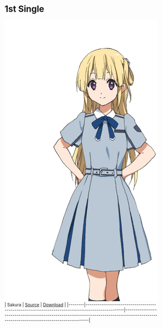 # 1st Single

![Sakura](/1st%20Single/0792F716-0663-48C7-86F6-51DB7272BBB0.jpeg)
| Sakura | [Source](https://www.facebook.com/nanabunnoID/photos/a.595744770791956/595745270791906/?type=3) | [Download](https://raw.githubusercontent.com/LYHPandaKing/227PhotoBackup/master/1st%20Single/0792F716-0663-48C7-86F6-51DB7272BBB0.jpeg) |
|--------|-------------------------------------------------------------------------------------------------|-----------------------------------------------------------------------------------------------------------------------------------------|
